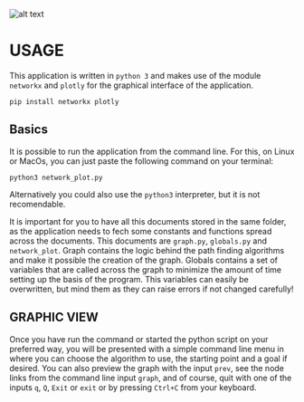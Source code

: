 ![alt text](https://github.com/RicYaben/network_pathfinding/blob/master/a*.gif "A*")

# USAGE

This application is written in `python 3` and makes use of the module `networkx` and `plotly` for the graphical interface of the application.

	pip install networkx plotly

## Basics

It is possible to run the application from the command line.
For this, on Linux or MacOs, you can just paste the following command on your terminal:

	python3 network_plot.py

Alternatively you could also use the `python3` interpreter, but it is not recomendable.

It is important for you to have all this documents stored in the same folder, as the application needs to fech some constants and functions spread across the documents. This documents are `graph.py`, `globals.py` and `network_plot`. Graph contains the logic behind the path finding algorithms and make it possible the creation of the graph. Globals contains a set of variables that are called across the graph to minimize the amount of time setting up the basis of the program. This variables can easily be overwritten, but mind them as they can raise errors if not changed carefully!

## GRAPHIC VIEW

Once you have run the command or started the python script on your preferred way, you will be presented with a simple command line menu in where you can choose the algorithm to use, the starting point and a goal if desired.
You can also preview the graph with the input `prev`, see the node links from the command line input `graph`, and of course, quit with one of the inputs `q`, `Q`, `Exit` or `exit` or by pressing `Ctrl+C` from your keyboard.




